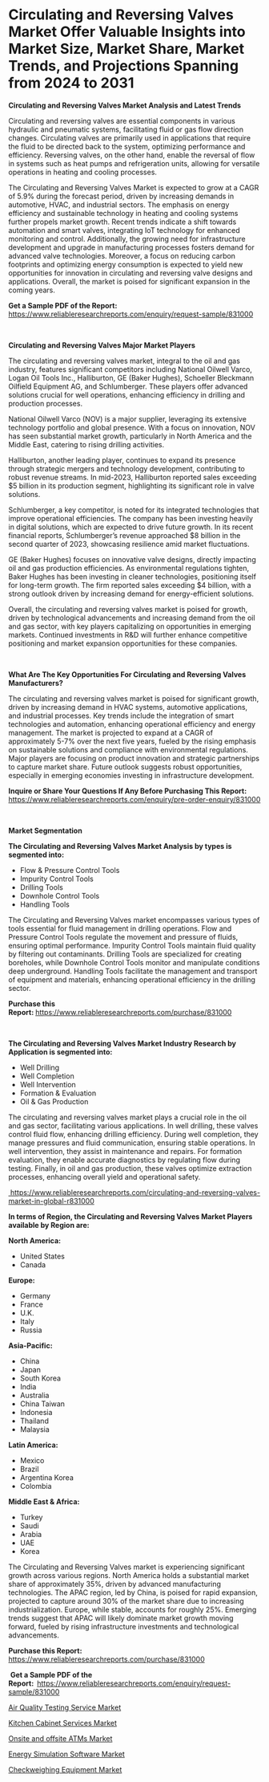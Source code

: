 <p><h1>Circulating and Reversing Valves Market Offer Valuable Insights into Market Size, Market Share, Market Trends, and Projections Spanning from 2024 to 2031</h1></p><p><strong>Circulating and Reversing Valves Market Analysis and Latest Trends</strong></p>
<p><p>Circulating and reversing valves are essential components in various hydraulic and pneumatic systems, facilitating fluid or gas flow direction changes. Circulating valves are primarily used in applications that require the fluid to be directed back to the system, optimizing performance and efficiency. Reversing valves, on the other hand, enable the reversal of flow in systems such as heat pumps and refrigeration units, allowing for versatile operations in heating and cooling processes.</p><p>The Circulating and Reversing Valves Market is expected to grow at a CAGR of 5.9% during the forecast period, driven by increasing demands in automotive, HVAC, and industrial sectors. The emphasis on energy efficiency and sustainable technology in heating and cooling systems further propels market growth. Recent trends indicate a shift towards automation and smart valves, integrating IoT technology for enhanced monitoring and control. Additionally, the growing need for infrastructure development and upgrade in manufacturing processes fosters demand for advanced valve technologies. Moreover, a focus on reducing carbon footprints and optimizing energy consumption is expected to yield new opportunities for innovation in circulating and reversing valve designs and applications. Overall, the market is poised for significant expansion in the coming years.</p></p>
<p><strong>Get a Sample PDF of the Report:&nbsp;</strong> <a href="https://www.reliableresearchreports.com/enquiry/request-sample/831000?utm_campaign=11&utm_medium=2&utm_source=Github&utm_content=ia&utm_term=18122024&utm_id=circulating-and-reversing-valves">https://www.reliableresearchreports.com/enquiry/request-sample/831000</a></p>
<p>&nbsp;</p>
<p><strong>Circulating and Reversing Valves Major Market Players</strong></p>
<p><p>The circulating and reversing valves market, integral to the oil and gas industry, features significant competitors including National Oilwell Varco, Logan Oil Tools Inc., Halliburton, GE (Baker Hughes), Schoeller Bleckmann Oilfield Equipment AG, and Schlumberger. These players offer advanced solutions crucial for well operations, enhancing efficiency in drilling and production processes.</p><p>National Oilwell Varco (NOV) is a major supplier, leveraging its extensive technology portfolio and global presence. With a focus on innovation, NOV has seen substantial market growth, particularly in North America and the Middle East, catering to rising drilling activities.</p><p>Halliburton, another leading player, continues to expand its presence through strategic mergers and technology development, contributing to robust revenue streams. In mid-2023, Halliburton reported sales exceeding $5 billion in its production segment, highlighting its significant role in valve solutions.</p><p>Schlumberger, a key competitor, is noted for its integrated technologies that improve operational efficiencies. The company has been investing heavily in digital solutions, which are expected to drive future growth. In its recent financial reports, Schlumberger’s revenue approached $8 billion in the second quarter of 2023, showcasing resilience amid market fluctuations.</p><p>GE (Baker Hughes) focuses on innovative valve designs, directly impacting oil and gas production efficiencies. As environmental regulations tighten, Baker Hughes has been investing in cleaner technologies, positioning itself for long-term growth. The firm reported sales exceeding $4 billion, with a strong outlook driven by increasing demand for energy-efficient solutions.</p><p>Overall, the circulating and reversing valves market is poised for growth, driven by technological advancements and increasing demand from the oil and gas sector, with key players capitalizing on opportunities in emerging markets. Continued investments in R&D will further enhance competitive positioning and market expansion opportunities for these companies.</p></p>
<p>&nbsp;</p>
<p><strong>What Are The Key Opportunities For Circulating and Reversing Valves Manufacturers?</strong></p>
<p><p>The circulating and reversing valves market is poised for significant growth, driven by increasing demand in HVAC systems, automotive applications, and industrial processes. Key trends include the integration of smart technologies and automation, enhancing operational efficiency and energy management. The market is projected to expand at a CAGR of approximately 5-7% over the next five years, fueled by the rising emphasis on sustainable solutions and compliance with environmental regulations. Major players are focusing on product innovation and strategic partnerships to capture market share. Future outlook suggests robust opportunities, especially in emerging economies investing in infrastructure development.</p></p>
<p><strong>Inquire or Share Your Questions If Any Before Purchasing This Report:</strong> <a href="https://www.reliableresearchreports.com/enquiry/pre-order-enquiry/831000?utm_campaign=11&utm_medium=2&utm_source=Github&utm_content=ia&utm_term=18122024&utm_id=circulating-and-reversing-valves">https://www.reliableresearchreports.com/enquiry/pre-order-enquiry/831000</a></p>
<p>&nbsp;</p>
<p><strong>Market Segmentation</strong></p>
<p><strong>The Circulating and Reversing Valves Market Analysis by types is segmented into:</strong></p>
<p><ul><li>Flow & Pressure Control Tools</li><li>Impurity Control Tools</li><li>Drilling Tools</li><li>Downhole Control Tools</li><li>Handling Tools</li></ul></p>
<p><p>The Circulating and Reversing Valves market encompasses various types of tools essential for fluid management in drilling operations. Flow and Pressure Control Tools regulate the movement and pressure of fluids, ensuring optimal performance. Impurity Control Tools maintain fluid quality by filtering out contaminants. Drilling Tools are specialized for creating boreholes, while Downhole Control Tools monitor and manipulate conditions deep underground. Handling Tools facilitate the management and transport of equipment and materials, enhancing operational efficiency in the drilling sector.</p></p>
<p><strong>Purchase this Report:&nbsp;</strong><a href="https://www.reliableresearchreports.com/purchase/831000?utm_campaign=11&utm_medium=2&utm_source=Github&utm_content=ia&utm_term=18122024&utm_id=circulating-and-reversing-valves">https://www.reliableresearchreports.com/purchase/831000</a></p>
<p>&nbsp;</p>
<p><strong>The Circulating and Reversing Valves Market Industry Research by Application is segmented into:</strong></p>
<p><ul><li>Well Drilling</li><li>Well Completion</li><li>Well Intervention</li><li>Formation & Evaluation</li><li>Oil & Gas Production</li></ul></p>
<p><p>The circulating and reversing valves market plays a crucial role in the oil and gas sector, facilitating various applications. In well drilling, these valves control fluid flow, enhancing drilling efficiency. During well completion, they manage pressures and fluid communication, ensuring stable operations. In well intervention, they assist in maintenance and repairs. For formation evaluation, they enable accurate diagnostics by regulating flow during testing. Finally, in oil and gas production, these valves optimize extraction processes, enhancing overall yield and operational safety.</p></p>
<p><a href="https://www.reliableresearchreports.com/circulating-and-reversing-valves-market-in-global-r831000?utm_campaign=11&utm_medium=2&utm_source=Github&utm_content=ia&utm_term=18122024&utm_id=circulating-and-reversing-valves">&nbsp;https://www.reliableresearchreports.com/circulating-and-reversing-valves-market-in-global-r831000</a></p>
<p><strong>In terms of Region, the Circulating and Reversing Valves Market Players available by Region are:</strong></p>
<p>
    <p> <strong> North America: </strong>
        <ul>
            <li>United States</li>
            <li>Canada</li>
        </ul>
        </p> 
    <p> <strong> Europe: </strong>
        <ul>
            <li>Germany</li>
            <li>France</li>
            <li>U.K.</li>
            <li>Italy</li>
            <li>Russia</li>
        </ul>
        </p> 
    <p> <strong> Asia-Pacific: </strong>
        <ul>
            <li>China</li>
            <li>Japan</li>
            <li>South Korea</li>
            <li>India</li>
            <li>Australia</li>
            <li>China Taiwan</li>
            <li>Indonesia</li>
            <li>Thailand</li>
            <li>Malaysia</li>
        </ul>
        </p> 
    <p> <strong> Latin America: </strong>
        <ul>
            <li>Mexico</li>
            <li>Brazil</li>
            <li>Argentina Korea</li>
            <li>Colombia</li>
        </ul>
        </p> 
    <p> <strong> Middle East & Africa: </strong>
        <ul>
            <li>Turkey</li>
            <li>Saudi</li>
            <li>Arabia</li>
            <li>UAE</li>
            <li>Korea</li>
        </ul>
    </p>
    </p>
<p><p>The Circulating and Reversing Valves market is experiencing significant growth across various regions. North America holds a substantial market share of approximately 35%, driven by advanced manufacturing technologies. The APAC region, led by China, is poised for rapid expansion, projected to capture around 30% of the market share due to increasing industrialization. Europe, while stable, accounts for roughly 25%. Emerging trends suggest that APAC will likely dominate market growth moving forward, fueled by rising infrastructure investments and technological advancements.</p></p>
<p><strong>Purchase this Report: </strong><a href="https://www.reliableresearchreports.com/purchase/831000?utm_campaign=11&utm_medium=2&utm_source=Github&utm_content=ia&utm_term=18122024&utm_id=circulating-and-reversing-valves">https://www.reliableresearchreports.com/purchase/831000</a></p>
<p>&nbsp;<strong>Get a Sample PDF of the Report:&nbsp;&nbsp;</strong><a href="https://www.reliableresearchreports.com/enquiry/request-sample/831000?utm_campaign=11&utm_medium=2&utm_source=Github&utm_content=ia&utm_term=18122024&utm_id=circulating-and-reversing-valves">https://www.reliableresearchreports.com/enquiry/request-sample/831000</a></p>
<p><strong></strong></p>
<p><p><a href="https://www.linkedin.com/pulse/providing-view-both-historical-trends-future-projections-cgd4e?utm_campaign=11&utm_medium=2&utm_source=Github&utm_content=ia&utm_term=18122024&utm_id=circulating-and-reversing-valves">Air Quality Testing Service Market</a></p><p><a href="https://www.linkedin.com/pulse/kitchen-cabinet-services-market-analysisbased-predicted-88-pydge?utm_campaign=11&utm_medium=2&utm_source=Github&utm_content=ia&utm_term=18122024&utm_id=circulating-and-reversing-valves">Kitchen Cabinet Services Market</a></p><p><a href="https://github.com/gukenneth26571/Market-Research-Report-List-1/blob/main/onsite-and-offsite-atms-market.md?utm_campaign=11&utm_medium=2&utm_source=Github&utm_content=ia&utm_term=18122024&utm_id=circulating-and-reversing-valves">Onsite and offsite ATMs Market</a></p><p><a href="https://www.linkedin.com/pulse/energy-simulation-software-market-global-regional-analysis-wwkre?utm_campaign=11&utm_medium=2&utm_source=Github&utm_content=ia&utm_term=18122024&utm_id=circulating-and-reversing-valves">Energy Simulation Software Market</a></p><p><a href="https://github.com/ChiragRp1/Market-Research-Report-List-6/blob/main/checkweighing-equipment-market.md?utm_campaign=11&utm_medium=2&utm_source=Github&utm_content=ia&utm_term=18122024&utm_id=circulating-and-reversing-valves">Checkweighing Equipment Market</a></p></p>